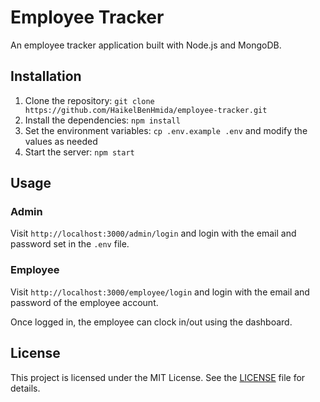 # Employee Tracker

An employee tracker application built with Node.js and MongoDB.

## Installation

1. Clone the repository: `git clone https://github.com/HaikelBenHmida/employee-tracker.git`
2. Install the dependencies: `npm install`
3. Set the environment variables: `cp .env.example .env` and modify the values as needed
4. Start the server: `npm start`

## Usage

### Admin

Visit `http://localhost:3000/admin/login` and login with the email and password set in the `.env` file.

### Employee

Visit `http://localhost:3000/employee/login` and login with the email and password of the employee account.

Once logged in, the employee can clock in/out using the dashboard.

## License

This project is licensed under the MIT License. See the [LICENSE](LICENSE) file for details.
